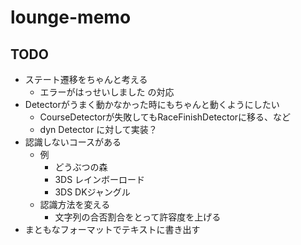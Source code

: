 # lounge-memo

## TODO

- ステート遷移をちゃんと考える
  - エラーがはっせいしました の対応
- Detectorがうまく動かなかった時にもちゃんと動くようにしたい
  - CourseDetectorが失敗してもRaceFinishDetectorに移る、など
  - dyn Detector に対して実装？
- 認識しないコースがある
  - 例
    - どうぶつの森
    - 3DS レインボーロード
    - 3DS DKジャングル
  - 認識方法を変える
    - 文字列の合否割合をとって許容度を上げる
- まともなフォーマットでテキストに書き出す
